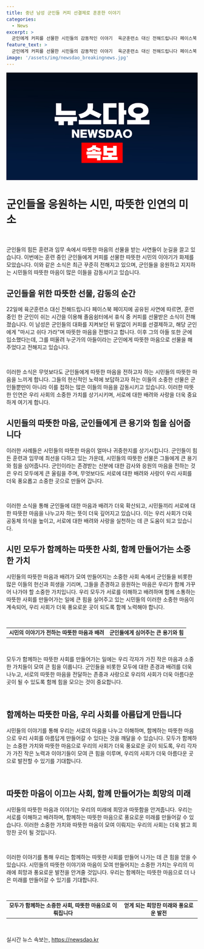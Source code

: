 ```yaml
---
title: 중년 남성 군인들 커피 선결제로 훈훈한 이야기
categories:
  - News
excerpt: >
  군인에게 커피를 선물한 시민들의 감동적인 이야기  육군훈련소 대신 전해드립니다 페이스북 페이지에 한 군인이 휴식 중 커피를 선물받은 사연이 소개됐다. 충북 진천 쪽의 졸음쉼터에서 자신들의 대화를 지켜보던 한 중년이 커피를 선물하고, 군인에게 군에 있는 아들을 떠올리며 좋은 마음으로 쉬라고 말했다. 이에 군인은 감동을 토로하고, 다른 누리꾼들도 이에 공감하는 반응을 보였다. 최근에는 군인들에게 감사를 표하는 시민들의 사연이 늘어나고 있다.
feature_text: >
  군인에게 커피를 선물한 시민들의 감동적인 이야기  육군훈련소 대신 전해드립니다 페이스북 페이지에 한 군인이 휴식 중 커피를 선물받은 사연이 소개됐다. 충북 진천 쪽의 졸음쉼터에서 자신들의 대화를 지켜보던 한 중년이 커피를 선물하고, 군인에게 군에 있는 아들을 떠올리며 좋은 마음으로 쉬라고 말했다. 이에 군인은 감동을 토로하고, 다른 누리꾼들도 이에 공감하는 반응을 보였다. 최근에는 군인들에게 감사를 표하는 시민들의 사연이 늘어나고 있다.
image: '/assets/img/newsdao_breakingnews.jpg'
---
```


<p><img src="/assets/img/newsdao_breakingnews.jpg" alt="implanttips 속보" /></p>

<h1 data-ke-size="size26">군인들을 응원하는 시민, 따뜻한 인연의 미소</h1>

<p data-ke-size="size16">&nbsp;</p>

<p>군인들의 힘든 훈련과 임무 속에서 따뜻한 마음의 선물을 받는 사연들이 눈길을 끌고 있습니다. 이번에는 훈련 중인 군인들에게 커피를 선물한 따뜻한 시민의 이야기가 화제를 모았습니다. 이와 같은 소식은 최근 꾸준히 전해지고 있으며, 군인들을 응원하고 지지하는 시민들의 따뜻한 마음이 많은 이들을 감동시키고 있습니다.</p></p>

<h2 data-ke-size="size24">군인들을 위한 따뜻한 선물, 감동의 순간</h2>

<p data-ke-size="size16">22일에 육군훈련소 대신 전해드립니다 페이스북 페이지에 공유된 사연에 따르면, 훈련 중인 한 군인이 쉬는 시간을 이용해 졸음쉼터에서 휴식 중 커피를 선물받은 소식이 전해졌습니다. 이 남성은 군인들의 대화를 지켜보던 뒤 말없이 커피를 선결제하고, 해당 군인에게 "마시고 쉬다 가라"며 따뜻한 마음을 전했다고 합니다. 이후 그의 아들 또한 군에 입소했다는데, 그를 떠올려 누군가의 아들이라는 군인에게 따뜻한 마음으로 선물을 해 주었다고 전해지고 있습니다.</p>

<p data-ke-size="size16">&nbsp;</p>

<p data-ke-size="size16">이러한 소식은 무엇보다도 군인들에게 따뜻한 마음을 전하고자 하는 시민들의 따뜻한 마음을 느끼게 합니다. 그들의 헌신적인 노력에 보답하고자 하는 이들의 소중한 선물은 군인들뿐만이 아니라 이를 접하는 많은 이들의 마음을 감동시키고 있습니다. 이러한 따뜻한 인연은 우리 사회의 소중한 가치를 상기시키며, 서로에 대한 배려와 사랑을 더욱 중요하게 여기게 합니다.</p>

<h2 data-ke-size="size24">시민들의 따뜻한 마음, 군인들에게 큰 용기와 힘을 심어줍니다</h2>

<p data-ke-size="size16">이러한 사례들은 시민들의 따뜻한 마음이 얼마나 귀중한지를 상기시킵니다. 군인들이 힘든 훈련과 임무에 최선을 다하고 있는 가운데, 시민들의 따뜻한 선물은 그들에게 큰 용기와 힘을 심어줍니다. 군인이라는 존경받는 신분에 대한 감사와 응원의 마음을 전하는 것은 우리 모두에게 큰 울림을 주며, 무엇보다도 서로에 대한 배려와 사랑이 우리 사회를 더욱 풍요롭고 소중한 곳으로 만들어 갑니다.</p>

<p data-ke-size="size16">&nbsp;</p>

<p data-ke-size="size16">이러한 소식을 통해 군인들에 대한 마음과 배려가 더욱 확산되고, 시민들끼리 서로에 대한 따뜻한 마음을 나누고자 하는 뜻이 더욱 깊어지고 있습니다. 이는 우리 사회가 더욱 공동체 의식을 높이고, 서로에 대한 배려와 사랑을 실천하는 데 큰 도움이 되고 있습니다.</p>

<h2 data-ke-size="size24">시민 모두가 함께하는 따뜻한 사회, 함께 만들어가는 소중한 가치</h2>

<p data-ke-size="size16">시민들의 따뜻한 마음과 배려가 모여 만들어지는 소중한 사회 속에서 군인들을 비롯한 많은 이들의 헌신과 희생을 기리며, 그들을 존경하고 응원하는 마음은 우리가 함께 가꾸어 나가야 할 소중한 가치입니다. 우리 모두가 서로를 이해하고 배려하며 함께 소통하는 따뜻한 사회를 만들어가는 일에 큰 힘을 실어주고 있는 시민들의 이러한 소중한 마음이 계속되어, 우리 사회가 더욱 풍요로운 곳이 되도록 함께 노력해야 합니다.</p>

<p data-ke-size="size16">&nbsp;</p>

<table>
    <tbody>
        <tr>
            <td style="text-align: center; height: 17px;"><b>시민의 이야기가 전하는 따뜻한 마음과 배려</b></td>
        <td style="text-align: center; height: 17px;"><b>군인들에게 심어주는 큰 용기와 힘</b></td>
            </tr>
    </tbody>
</table>

<p data-ke-size="size16">&nbsp;</p>

<p data-ke-size="size16">모두가 함께하는 따뜻한 사회를 만들어가는 일에는 우리 각자가 가진 작은 마음과 소중한 가치들이 모여 큰 힘을 이룹니다. 군인들을 비롯한 모두에 대한 존경과 배려를 더욱 나누고, 서로의 따뜻한 마음을 전달하는 존중과 사랑으로 우리의 사회가 더욱 아름다운 곳이 될 수 있도록 함께 힘을 모으는 것이 중요합니다.</p>

<p data-ke-size="size16">&nbsp;</p>

<h2 data-ke-size="size24">함께하는 따뜻한 마음, 우리 사회를 아름답게 만듭니다</h2>

<p data-ke-size="size16">시민들의 이야기를 통해 우리는 서로의 마음을 나누고 이해하며, 함께하는 따뜻한 마음으로 우리 사회를 아름답게 만들어갈 수 있다는 것을 깨달을 수 있습니다. 모두가 함께하는 소중한 가치와 따뜻한 마음으로 우리의 사회가 더욱 풍요로운 곳이 되도록, 우리 각자가 가진 작은 노력과 이야기들이 모여 큰 힘을 이루며, 우리의 사회가 더욱 아름다운 곳으로 발전할 수 있기를 기대합니다.</p>

<p data-ke-size="size16">&nbsp;</p>

<h2 data-ke-size="size24">따뜻한 마음이 이끄는 사회, 함께 만들어가는 희망의 미래</h2>

<p data-ke-size="size16">시민들의 따뜻한 마음과 이야기는 우리의 미래에 희망과 따뜻함을 안겨줍니다. 우리는 서로를 이해하고 배려하며, 함께하는 따뜻한 마음으로 풍요로운 미래를 만들어갈 수 있습니다. 이러한 소중한 가치와 따뜻한 마음이 모여 이뤄지는 우리의 사회는 더욱 밝고 희망찬 곳이 될 것입니다.</p>

<p data-ke-size="size16">&nbsp;</p>

<p data-ke-size="size16">이러한 이야기를 통해 우리는 함께하는 따뜻한 사회를 만들어 나가는 데 큰 힘을 얻을 수 있습니다. 시민들의 따뜻한 이야기와 마음이 모여 만들어지는 소중한 가치는 우리의 미래에 희망과 풍요로운 발전을 안겨줄 것입니다. 우리는 함께하는 따뜻한 마음으로 더 나은 미래를 만들어갈 수 있기를 기대합니다.</p>

<p data-ke-size="size16">&nbsp;</p>

<table>
    <tbody>
        <tr>
            <td style="text-align: center; height: 17px;"><b>모두가 함께하는 소중한 사회, 따뜻한 마음으로 이뤄집니다</b></td>
            <td style="text-align: center; height: 17px;"><b>얻게 되는 희망찬 미래와 풍요로운 발전</b></td>
        </tr>
    </tbody>
</table>

<p data-ke-size="size16">&nbsp;</p>
실시간 뉴스 속보는, <a href="https://newsdao.kr" rel="dofollow">https://newsdao.kr</a>


